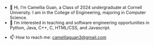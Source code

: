 - 👋 Hi, I’m Camellia Guan, a Class of 2024 undergraduate at Cornell University. I am in the College of Engineering, majoring in Computer Science.
- 👀 I’m interested in teaching and software engineering opportunities in Python, Java, C++, C, HTML/CSS, and Javascript.
<!---- 🌱 I’m currently learning to use . --->
- 📫 How to reach me: camelliaguan3@gmail.com

<!---
camelliaguan3/camelliaguan3 is a ✨ special ✨ repository because its `README.md` (this file) appears on your GitHub profile.
You can click the Preview link to take a look at your changes.
--->
